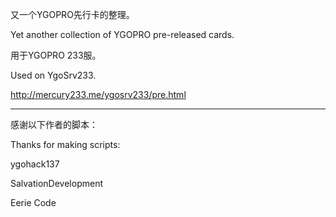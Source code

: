 又一个YGOPRO先行卡的整理。

Yet another collection of YGOPRO pre-released cards.

用于YGOPRO 233服。

Used on YgoSrv233.

http://mercury233.me/ygosrv233/pre.html

*****

感谢以下作者的脚本：

Thanks for making scripts:

ygohack137

SalvationDevelopment

Eerie Code
